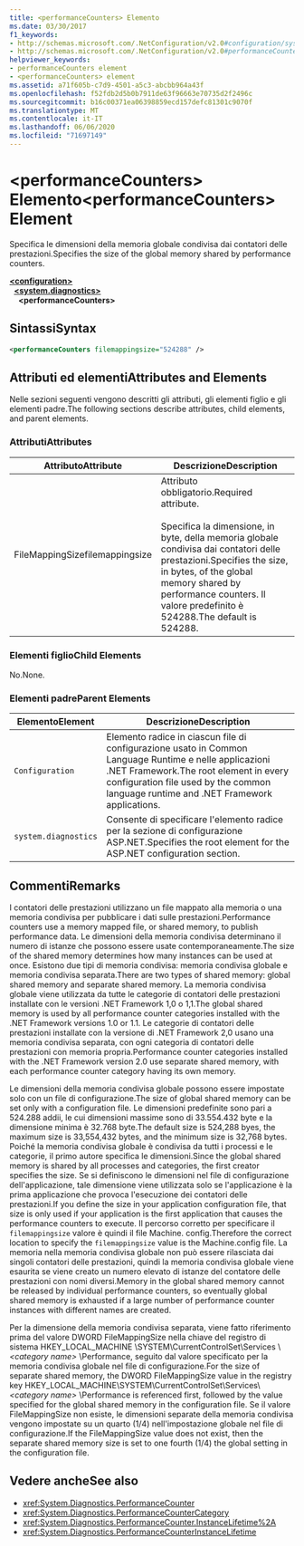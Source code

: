 ```yaml
---
title: <performanceCounters> Elemento
ms.date: 03/30/2017
f1_keywords:
- http://schemas.microsoft.com/.NetConfiguration/v2.0#configuration/system.diagnostics/performanceCounters
- http://schemas.microsoft.com/.NetConfiguration/v2.0#performanceCounters
helpviewer_keywords:
- performanceCounters element
- <performanceCounters> element
ms.assetid: a71f605b-c7d9-4501-a5c3-abcbb964a43f
ms.openlocfilehash: f52fdb2d5b0b7911de63f96663e70735d2f2496c
ms.sourcegitcommit: b16c00371ea06398859ecd157defc81301c9070f
ms.translationtype: MT
ms.contentlocale: it-IT
ms.lasthandoff: 06/06/2020
ms.locfileid: "71697149"
---
```

# <a name="performancecounters-element"></a><span data-ttu-id="e7022-102">\<performanceCounters> Elemento</span><span class="sxs-lookup"><span data-stu-id="e7022-102">\<performanceCounters> Element</span></span>

<span data-ttu-id="e7022-103">Specifica le dimensioni della memoria globale condivisa dai contatori delle prestazioni.</span><span class="sxs-lookup"><span data-stu-id="e7022-103">Specifies the size of the global memory shared by performance counters.</span></span>

[**\<configuration>**](../configuration-element.md)  
&nbsp;&nbsp;[**\<system.diagnostics>**](system-diagnostics-element.md)  
&nbsp;&nbsp;&nbsp;&nbsp;**\<performanceCounters>**  

## <a name="syntax"></a><span data-ttu-id="e7022-104">Sintassi</span><span class="sxs-lookup"><span data-stu-id="e7022-104">Syntax</span></span>

```xml
<performanceCounters filemappingsize="524288" />
```

## <a name="attributes-and-elements"></a><span data-ttu-id="e7022-105">Attributi ed elementi</span><span class="sxs-lookup"><span data-stu-id="e7022-105">Attributes and Elements</span></span>

<span data-ttu-id="e7022-106">Nelle sezioni seguenti vengono descritti gli attributi, gli elementi figlio e gli elementi padre.</span><span class="sxs-lookup"><span data-stu-id="e7022-106">The following sections describe attributes, child elements, and parent elements.</span></span>

### <a name="attributes"></a><span data-ttu-id="e7022-107">Attributi</span><span class="sxs-lookup"><span data-stu-id="e7022-107">Attributes</span></span>

|<span data-ttu-id="e7022-108">Attributo</span><span class="sxs-lookup"><span data-stu-id="e7022-108">Attribute</span></span>|<span data-ttu-id="e7022-109">Descrizione</span><span class="sxs-lookup"><span data-stu-id="e7022-109">Description</span></span>|
|---------------|-----------------|
|<span data-ttu-id="e7022-110">FileMappingSize</span><span class="sxs-lookup"><span data-stu-id="e7022-110">filemappingsize</span></span>|<span data-ttu-id="e7022-111">Attributo obbligatorio.</span><span class="sxs-lookup"><span data-stu-id="e7022-111">Required attribute.</span></span><br /><br /> <span data-ttu-id="e7022-112">Specifica la dimensione, in byte, della memoria globale condivisa dai contatori delle prestazioni.</span><span class="sxs-lookup"><span data-stu-id="e7022-112">Specifies the size, in bytes, of the global memory shared by performance counters.</span></span> <span data-ttu-id="e7022-113">Il valore predefinito è 524288.</span><span class="sxs-lookup"><span data-stu-id="e7022-113">The default is 524288.</span></span>|

### <a name="child-elements"></a><span data-ttu-id="e7022-114">Elementi figlio</span><span class="sxs-lookup"><span data-stu-id="e7022-114">Child Elements</span></span>

<span data-ttu-id="e7022-115">No.</span><span class="sxs-lookup"><span data-stu-id="e7022-115">None.</span></span>

### <a name="parent-elements"></a><span data-ttu-id="e7022-116">Elementi padre</span><span class="sxs-lookup"><span data-stu-id="e7022-116">Parent Elements</span></span>

|<span data-ttu-id="e7022-117">Elemento</span><span class="sxs-lookup"><span data-stu-id="e7022-117">Element</span></span>|<span data-ttu-id="e7022-118">Descrizione</span><span class="sxs-lookup"><span data-stu-id="e7022-118">Description</span></span>|
|-------------|-----------------|
|`Configuration`|<span data-ttu-id="e7022-119">Elemento radice in ciascun file di configurazione usato in Common Language Runtime e nelle applicazioni .NET Framework.</span><span class="sxs-lookup"><span data-stu-id="e7022-119">The root element in every configuration file used by the common language runtime and .NET Framework applications.</span></span>|
|`system.diagnostics`|<span data-ttu-id="e7022-120">Consente di specificare l'elemento radice per la sezione di configurazione ASP.NET.</span><span class="sxs-lookup"><span data-stu-id="e7022-120">Specifies the root element for the ASP.NET configuration section.</span></span>|

## <a name="remarks"></a><span data-ttu-id="e7022-121">Commenti</span><span class="sxs-lookup"><span data-stu-id="e7022-121">Remarks</span></span>

<span data-ttu-id="e7022-122">I contatori delle prestazioni utilizzano un file mappato alla memoria o una memoria condivisa per pubblicare i dati sulle prestazioni.</span><span class="sxs-lookup"><span data-stu-id="e7022-122">Performance counters use a memory mapped file, or shared memory, to publish performance data.</span></span>  <span data-ttu-id="e7022-123">Le dimensioni della memoria condivisa determinano il numero di istanze che possono essere usate contemporaneamente.</span><span class="sxs-lookup"><span data-stu-id="e7022-123">The size of the shared memory determines how many instances can be used at once.</span></span>  <span data-ttu-id="e7022-124">Esistono due tipi di memoria condivisa: memoria condivisa globale e memoria condivisa separata.</span><span class="sxs-lookup"><span data-stu-id="e7022-124">There are two types of shared memory: global shared memory and separate shared memory.</span></span>  <span data-ttu-id="e7022-125">La memoria condivisa globale viene utilizzata da tutte le categorie di contatori delle prestazioni installate con le versioni .NET Framework 1,0 o 1,1.</span><span class="sxs-lookup"><span data-stu-id="e7022-125">The global shared memory is used by all performance counter categories installed with the .NET Framework versions 1.0 or 1.1.</span></span>  <span data-ttu-id="e7022-126">Le categorie di contatori delle prestazioni installate con la versione di .NET Framework 2,0 usano una memoria condivisa separata, con ogni categoria di contatori delle prestazioni con memoria propria.</span><span class="sxs-lookup"><span data-stu-id="e7022-126">Performance counter categories installed with the .NET Framework version 2.0 use separate shared memory, with each performance counter category having its own memory.</span></span>

<span data-ttu-id="e7022-127">Le dimensioni della memoria condivisa globale possono essere impostate solo con un file di configurazione.</span><span class="sxs-lookup"><span data-stu-id="e7022-127">The size of global shared memory can be set only with a configuration file.</span></span>  <span data-ttu-id="e7022-128">Le dimensioni predefinite sono pari a 524.288 addii, le cui dimensioni massime sono di 33.554.432 byte e la dimensione minima è 32.768 byte.</span><span class="sxs-lookup"><span data-stu-id="e7022-128">The default size is 524,288 byes, the maximum size is 33,554,432 bytes, and the minimum size is 32,768 bytes.</span></span>  <span data-ttu-id="e7022-129">Poiché la memoria condivisa globale è condivisa da tutti i processi e le categorie, il primo autore specifica le dimensioni.</span><span class="sxs-lookup"><span data-stu-id="e7022-129">Since the global shared memory is shared by all processes and categories, the first creator specifies the size.</span></span>  <span data-ttu-id="e7022-130">Se si definiscono le dimensioni nel file di configurazione dell'applicazione, tale dimensione viene utilizzata solo se l'applicazione è la prima applicazione che provoca l'esecuzione dei contatori delle prestazioni.</span><span class="sxs-lookup"><span data-stu-id="e7022-130">If you define the size in your application configuration file, that size is only used if your application is the first application that causes the performance counters to execute.</span></span>  <span data-ttu-id="e7022-131">Il percorso corretto per specificare il `filemappingsize` valore è quindi il file Machine. config.</span><span class="sxs-lookup"><span data-stu-id="e7022-131">Therefore the correct location to specify the `filemappingsize` value is the Machine.config file.</span></span>  <span data-ttu-id="e7022-132">La memoria nella memoria condivisa globale non può essere rilasciata dai singoli contatori delle prestazioni, quindi la memoria condivisa globale viene esaurita se viene creato un numero elevato di istanze del contatore delle prestazioni con nomi diversi.</span><span class="sxs-lookup"><span data-stu-id="e7022-132">Memory in the global shared memory cannot be released by individual performance counters, so eventually global shared memory is exhausted if a large number of performance counter instances with different names are created.</span></span>

<span data-ttu-id="e7022-133">Per la dimensione della memoria condivisa separata, viene fatto riferimento prima del valore DWORD FileMappingSize nella chiave del registro di sistema HKEY_LOCAL_MACHINE \SYSTEM\CurrentControlSet\Services \\ *\<category name>* \Performance, seguito dal valore specificato per la memoria condivisa globale nel file di configurazione.</span><span class="sxs-lookup"><span data-stu-id="e7022-133">For the size of separate shared memory, the DWORD FileMappingSize value in the registry key HKEY_LOCAL_MACHINE\SYSTEM\CurrentControlSet\Services\\*\<category name>* \Performance is referenced first, followed by the value specified for the global shared memory in the configuration file.</span></span> <span data-ttu-id="e7022-134">Se il valore FileMappingSize non esiste, le dimensioni separate della memoria condivisa vengono impostate su un quarto (1/4) nell'impostazione globale nel file di configurazione.</span><span class="sxs-lookup"><span data-stu-id="e7022-134">If the FileMappingSize value does not exist, then the separate shared memory size is set to one fourth (1/4) the global setting in the configuration file.</span></span>

## <a name="see-also"></a><span data-ttu-id="e7022-135">Vedere anche</span><span class="sxs-lookup"><span data-stu-id="e7022-135">See also</span></span>

- <xref:System.Diagnostics.PerformanceCounter>
- <xref:System.Diagnostics.PerformanceCounterCategory>
- <xref:System.Diagnostics.PerformanceCounter.InstanceLifetime%2A>
- <xref:System.Diagnostics.PerformanceCounterInstanceLifetime>
